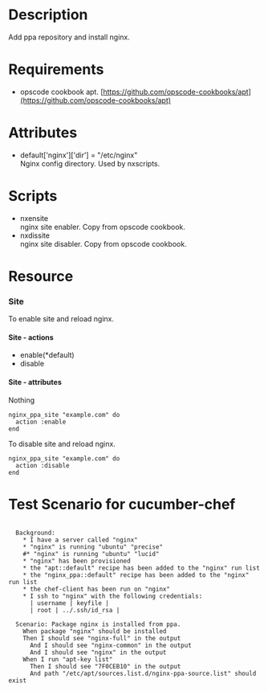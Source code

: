 Description
===========

Add ppa repository and install nginx.

Requirements
============

* opscode cookbook apt. [https://github.com/opscode-cookbooks/apt](https://github.com/opscode-cookbooks/apt)

Attributes
==========

- default['nginx']['dir'] = "/etc/nginx"  
Nginx config directory. Used by nxscripts.


Scripts
=====

- nxensite  
nginx site enabler. Copy from opscode cookbook.
- nxdissite  
nginx site disabler. Copy from opscode cookbook.


Resource
====

### Site

To enable site and reload nginx.

#### Site - actions

- enable(*default)
- disable

#### Site - attributes

Nothing

<pre><code>nginx_ppa_site "example.com" do
  action :enable
end</code></pre>

To disable site and reload nginx.

<pre><code>nginx_ppa_site "example.com" do
  action :disable
end</code></pre>


Test Scenario for cucumber-chef
====

<pre><code>
  Background:
    * I have a server called "nginx"
    * "nginx" is running "ubuntu" "precise"
    #* "nginx" is running "ubuntu" "lucid"
    * "nginx" has been provisioned
    * the "apt::default" recipe has been added to the "nginx" run list
    * the "nginx_ppa::default" recipe has been added to the "nginx" run list
    * the chef-client has been run on "nginx"
    * I ssh to "nginx" with the following credentials:
      | username | keyfile |
      | root | ../.ssh/id_rsa |

  Scenario: Package nginx is installed from ppa.
    When package "nginx" should be installed
    Then I should see "nginx-full" in the output
      And I should see "nginx-common" in the output
      And I should see "nginx" in the output
    When I run "apt-key list"
      Then I should see "7F0CEB10" in the output
      And path "/etc/apt/sources.list.d/nginx-ppa-source.list" should exist                
</code></pre>
